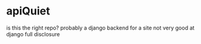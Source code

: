 # apiQuiet
is this the right repo?
probably a django backend for a site
not very good at django
full disclosure
